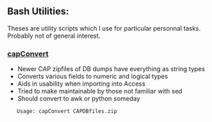 ## Bash Utilities:
Theses are utility scripts which I use for particular
personnal tasks.  Probably not of general interest.
### [capConvert](capConvert)
* Newer CAP zipfiles of DB dumps have everything as string types
* Converts various fields to numeric and logical types
* Aids in usability when importing into Access
* Tried to make maintainable by those not familiar with sed
* Should convert to awk or python someday
```
   Usage: capConvert CAPDBfiles.zip
```
